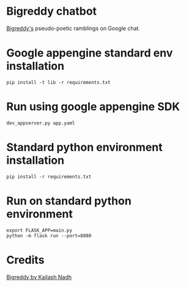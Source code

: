 # Bigreddy chatbot
[Bigreddy's](https://github.com/knadh/bigreddy) pseudo-poetic ramblings on Google chat.

# Google appengine standard env installation
```
pip install -t lib -r requirements.txt
```

# Run using google appengine SDK
```
dev_appserver.py app.yaml
```

# Standard python environment installation
```
pip install -r requirements.txt
```

# Run on standard python environment
```
export FLASK_APP=main.py
python -m flask run --port=8080
```

# Credits
[Bigreddy by Kailash Nadh](https://github.com/knadh/bigreddy)
